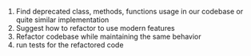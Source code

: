 1. Find deprecated class, methods, functions usage in our codebase or quite similar implementation
2. Suggest how to refactor to use modern features
3. Refactor codebase while maintaining the same behavior
4. run tests for the refactored code
